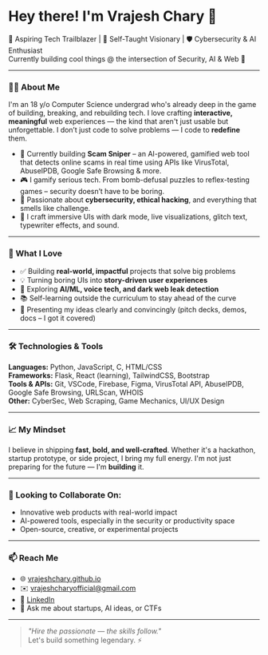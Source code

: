# Hey there! I'm Vrajesh Chary 👋

🚀 Aspiring Tech Trailblazer | 🧠 Self-Taught Visionary | 🛡️ Cybersecurity & AI Enthusiast  
Currently building cool things @ the intersection of Security, AI & Web 🚧

---

### 👨‍💻 About Me

I'm an 18 y/o Computer Science undergrad who's already deep in the game of building, breaking, and rebuilding tech. I love crafting **interactive, meaningful** web experiences — the kind that aren't just usable but unforgettable. I don’t just code to solve problems — I code to **redefine** them.

- 🔭 Currently building **Scam Sniper** – an AI-powered, gamified web tool that detects online scams in real time using APIs like VirusTotal, AbuseIPDB, Google Safe Browsing & more.
- 🎮 I gamify serious tech. From bomb-defusal puzzles to reflex-testing games – security doesn’t have to be boring.
- 🔐 Passionate about **cybersecurity, ethical hacking**, and everything that smells like challenge.
- 🎨 I craft immersive UIs with dark mode, live visualizations, glitch text, typewriter effects, and sound.

---

### 🧠 What I Love

- ✅ Building **real-world, impactful** projects that solve big problems
- 💡 Turning boring UIs into **story-driven user experiences**
- 🧪 Exploring **AI/ML, voice tech, and dark web leak detection**
- 📚 Self-learning outside the curriculum to stay ahead of the curve
- 🎤 Presenting my ideas clearly and convincingly (pitch decks, demos, docs – I got it covered)

---

### 🛠️ Technologies & Tools

**Languages:** Python, JavaScript, C, HTML/CSS  
**Frameworks:** Flask, React (learning), TailwindCSS, Bootstrap  
**Tools & APIs:** Git, VSCode, Firebase, Figma, VirusTotal API, AbuseIPDB, Google Safe Browsing, URLScan, WHOIS  
**Other:** CyberSec, Web Scraping, Game Mechanics, UI/UX Design

---

### 📈 My Mindset

I believe in shipping **fast, bold, and well-crafted**. Whether it's a hackathon, startup prototype, or side project, I bring my full energy. I'm not just preparing for the future — I'm **building** it.

---

### 💼 Looking to Collaborate On:

- Innovative web products with real-world impact  
- AI-powered tools, especially in the security or productivity space  
- Open-source, creative, or experimental projects

---

### 📫 Reach Me

- 🌐 [vrajeshchary.github.io](https://vrajeshchary.github.io)
- ✉️ vrajeshcharyofficial@gmail.com
- 💼 [LinkedIn](https://www.linkedin.com/in/vrajeshchary)
- 🧠 Ask me about startups, AI ideas, or CTFs

---

> *"Hire the passionate — the skills follow."*  
Let's build something legendary. ⚡

